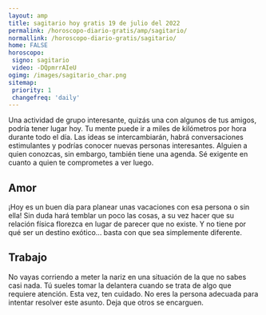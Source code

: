```yaml
---
layout: amp
title: sagitario hoy gratis 19 de julio del 2022 
permalink: /horoscopo-diario-gratis/amp/sagitario/
normallink: /horoscopo-diario-gratis/sagitario/
home: FALSE
horoscopo:
 signo: sagitario
 video: -DQpmrrAIeU
ogimg: /images/sagitario_char.png
sitemap:
 priority: 1
 changefreq: 'daily'
---
```



Una actividad de grupo interesante, quizás una con algunos de tus amigos, podría tener lugar hoy. Tu mente puede ir a miles de kilómetros por hora durante todo el día. Las ideas se intercambiarán, habrá conversaciones estimulantes y podrías conocer nuevas personas interesantes. Alguien a quien conozcas, sin embargo, también tiene una agenda. Sé exigente en cuanto a quien te comprometes a ver luego.

## Amor

¡Hoy es un buen día para planear unas vacaciones con esa persona o sin ella! Sin duda hará temblar un poco las cosas, a su vez hacer que su relación física florezca en lugar de parecer que no existe. Y no tiene por qué ser un destino exótico... basta con que sea simplemente diferente.

## Trabajo

No vayas corriendo a meter la nariz en una situación de la que no sabes casi nada. Tú sueles tomar la delantera cuando se trata de algo que requiere atención. Esta vez, ten cuidado. No eres la persona adecuada para intentar resolver este asunto. Deja que otros se encarguen.